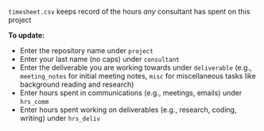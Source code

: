 `timesheet.csv` keeps record of the hours _any_ consultant has spent on this project

**To update:**

- Enter the repository name under `project`
- Enter your last name (no caps) under `consultant`
- Enter the deliverable you are working towards under `deliverable` (e.g., `meeting_notes` for initial meeting notes, `misc` for miscellaneous tasks like background reading and research)
- Enter hours spent in communications (e.g., meetings, emails) under `hrs_comm`
- Enter hours spent working on deliverables (e.g., research, coding, writing) under `hrs_deliv`
